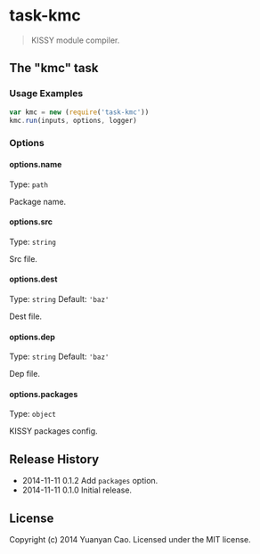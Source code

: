 # task-kmc
> KISSY module compiler.

## The "kmc" task

### Usage Examples

```js
var kmc = new (require('task-kmc'))
kmc.run(inputs, options, logger)
```

### Options

#### options.name
Type: `path`

Package name.

#### options.src
Type: `string`

Src file.

#### options.dest
Type: `string`
Default: `'baz'`

Dest file.

#### options.dep
Type: `string`
Default: `'baz'`

Dep file.

#### options.packages
Type: `object`

KISSY packages config.

## Release History
* 2014-11-11 0.1.2  Add `packages` option.
* 2014-11-11 0.1.0  Initial release.

## License
Copyright (c) 2014 Yuanyan Cao. Licensed under the MIT license.
